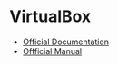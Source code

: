# VirtualBox

* [Official Documentation](https://download.virtualbox.org/virtualbox/6.1.2/UserManual.pdf)
* [Offficial Manual](https://www.virtualbox.org/manual/)
